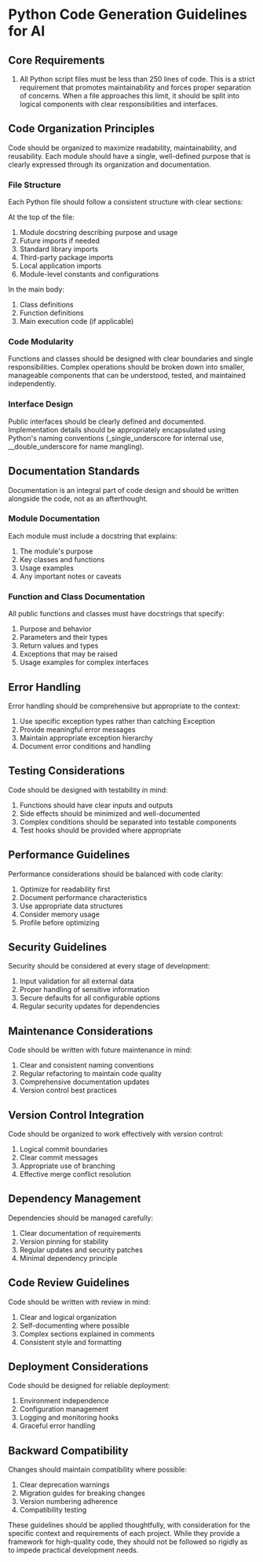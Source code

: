 # Python Code Generation Guidelines for AI

## Core Requirements

1. All Python script files must be less than 250 lines of code. This is a strict requirement that promotes maintainability and forces proper separation of concerns. When a file approaches this limit, it should be split into logical components with clear responsibilities and interfaces.

## Code Organization Principles

Code should be organized to maximize readability, maintainability, and reusability. Each module should have a single, well-defined purpose that is clearly expressed through its organization and documentation.

### File Structure
Each Python file should follow a consistent structure with clear sections:

At the top of the file:
1. Module docstring describing purpose and usage
2. Future imports if needed
3. Standard library imports
4. Third-party package imports
5. Local application imports
6. Module-level constants and configurations

In the main body:
1. Class definitions
2. Function definitions
3. Main execution code (if applicable)

### Code Modularity

Functions and classes should be designed with clear boundaries and single responsibilities. Complex operations should be broken down into smaller, manageable components that can be understood, tested, and maintained independently.

### Interface Design

Public interfaces should be clearly defined and documented. Implementation details should be appropriately encapsulated using Python's naming conventions (_single_underscore for internal use, __double_underscore for name mangling).

## Documentation Standards

Documentation is an integral part of code design and should be written alongside the code, not as an afterthought.

### Module Documentation
Each module must include a docstring that explains:
1. The module's purpose
2. Key classes and functions
3. Usage examples
4. Any important notes or caveats

### Function and Class Documentation
All public functions and classes must have docstrings that specify:
1. Purpose and behavior
2. Parameters and their types
3. Return values and types
4. Exceptions that may be raised
5. Usage examples for complex interfaces

## Error Handling

Error handling should be comprehensive but appropriate to the context:
1. Use specific exception types rather than catching Exception
2. Provide meaningful error messages
3. Maintain appropriate exception hierarchy
4. Document error conditions and handling

## Testing Considerations

Code should be designed with testability in mind:
1. Functions should have clear inputs and outputs
2. Side effects should be minimized and well-documented
3. Complex conditions should be separated into testable components
4. Test hooks should be provided where appropriate

## Performance Guidelines

Performance considerations should be balanced with code clarity:
1. Optimize for readability first
2. Document performance characteristics
3. Use appropriate data structures
4. Consider memory usage
5. Profile before optimizing

## Security Guidelines

Security should be considered at every stage of development:
1. Input validation for all external data
2. Proper handling of sensitive information
3. Secure defaults for all configurable options
4. Regular security updates for dependencies

## Maintenance Considerations

Code should be written with future maintenance in mind:
1. Clear and consistent naming conventions
2. Regular refactoring to maintain code quality
3. Comprehensive documentation updates
4. Version control best practices

## Version Control Integration

Code should be organized to work effectively with version control:
1. Logical commit boundaries
2. Clear commit messages
3. Appropriate use of branching
4. Effective merge conflict resolution

## Dependency Management

Dependencies should be managed carefully:
1. Clear documentation of requirements
2. Version pinning for stability
3. Regular updates and security patches
4. Minimal dependency principle

## Code Review Guidelines

Code should be written with review in mind:
1. Clear and logical organization
2. Self-documenting where possible
3. Complex sections explained in comments
4. Consistent style and formatting

## Deployment Considerations

Code should be designed for reliable deployment:
1. Environment independence
2. Configuration management
3. Logging and monitoring hooks
4. Graceful error handling

## Backward Compatibility

Changes should maintain compatibility where possible:
1. Clear deprecation warnings
2. Migration guides for breaking changes
3. Version numbering adherence
4. Compatibility testing

These guidelines should be applied thoughtfully, with consideration for the specific context and requirements of each project. While they provide a framework for high-quality code, they should not be followed so rigidly as to impede practical development needs.